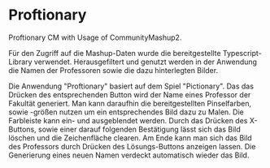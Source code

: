 # Proftionary
Proftionary CM with Usage of CommunityMashup2.

Für den Zugriff auf die Mashup-Daten wurde die bereitgestellte Typescript-Library verwendet.
Herausgefiltert und genutzt werden in der Anwendung die Namen der Professoren sowie die dazu hinterlegten Bilder.

Die Anwendung "Proftionary" basiert auf dem Spiel "Pictionary". 
Das das Drücken des entsprechenden Button wird der Name eines Professor der Fakultät generiert. 
Man kann daraufhin die bereitgestellten Pinselfarben, sowie -größen nutzen um ein entsprechendes Bild dazu zu Malen. 
Die Farbleiste kann ein- und ausgeblendet werden.
Durch das Drücken des X-Buttons, sowie einer darauf folgenden Bestätigung lässt sich das Bild löschen und die Zeichenfläche clearen.
Am Ende kann man sich das Bild des Professors durch Drücken des Lösungs-Buttons anzeigen lassen. 
Die Generierung eines neuen Namen verdeckt automatisch wieder das Bild. 
